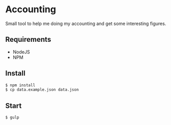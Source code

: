# Accounting

Small tool to help me doing my accounting and get some interesting figures.


## Requirements

- NodeJS
- NPM


## Install

```bash
$ npm install
$ cp data.example.json data.json
```


## Start

```bash
$ gulp
```
